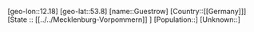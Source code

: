 ﻿---
location: [53.8,12.18]
type: City
tags:
- geo/City


SpocWebEntityId: 30666
isDeleted: false
confidential: public

---
[geo-lon::12.18]
[geo-lat::53.8]
[name::Guestrow]
[Country::[[Germany]]]
[State :: [[../../Mecklenburg-Vorpommern]] ]
[Population::]
[Unknown::]

